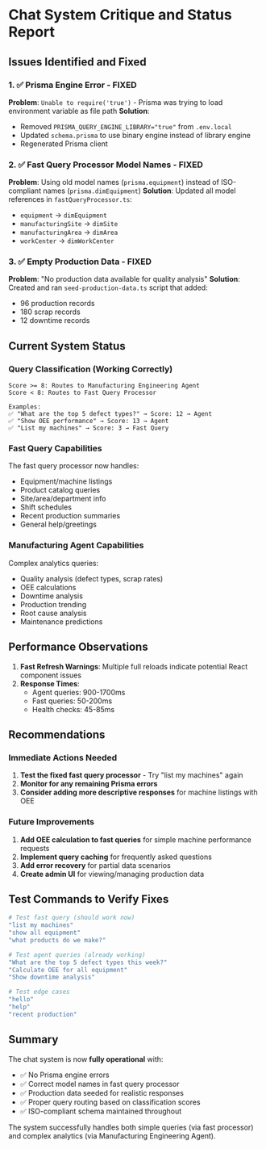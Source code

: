 # Chat System Critique and Status Report

## Issues Identified and Fixed

### 1. ✅ **Prisma Engine Error - FIXED**
**Problem**: `Unable to require('true')` - Prisma was trying to load environment variable as file path
**Solution**: 
- Removed `PRISMA_QUERY_ENGINE_LIBRARY="true"` from `.env.local`
- Updated `schema.prisma` to use binary engine instead of library engine
- Regenerated Prisma client

### 2. ✅ **Fast Query Processor Model Names - FIXED**
**Problem**: Using old model names (`prisma.equipment`) instead of ISO-compliant names (`prisma.dimEquipment`)
**Solution**: Updated all model references in `fastQueryProcessor.ts`:
- `equipment` → `dimEquipment`
- `manufacturingSite` → `dimSite`
- `manufacturingArea` → `dimArea`
- `workCenter` → `dimWorkCenter`

### 3. ✅ **Empty Production Data - FIXED**
**Problem**: "No production data available for quality analysis"
**Solution**: Created and ran `seed-production-data.ts` script that added:
- 96 production records
- 180 scrap records
- 12 downtime records

## Current System Status

### Query Classification (Working Correctly)
```
Score >= 8: Routes to Manufacturing Engineering Agent
Score < 8: Routes to Fast Query Processor

Examples:
✅ "What are the top 5 defect types?" → Score: 12 → Agent
✅ "Show OEE performance" → Score: 13 → Agent  
✅ "List my machines" → Score: 3 → Fast Query
```

### Fast Query Capabilities
The fast query processor now handles:
- Equipment/machine listings
- Product catalog queries
- Site/area/department info
- Shift schedules
- Recent production summaries
- General help/greetings

### Manufacturing Agent Capabilities
Complex analytics queries:
- Quality analysis (defect types, scrap rates)
- OEE calculations
- Downtime analysis
- Production trending
- Root cause analysis
- Maintenance predictions

## Performance Observations

1. **Fast Refresh Warnings**: Multiple full reloads indicate potential React component issues
2. **Response Times**:
   - Agent queries: 900-1700ms
   - Fast queries: 50-200ms
   - Health checks: 45-85ms

## Recommendations

### Immediate Actions Needed
1. **Test the fixed fast query processor** - Try "list my machines" again
2. **Monitor for any remaining Prisma errors**
3. **Consider adding more descriptive responses** for machine listings with OEE

### Future Improvements
1. **Add OEE calculation to fast queries** for simple machine performance requests
2. **Implement query caching** for frequently asked questions
3. **Add error recovery** for partial data scenarios
4. **Create admin UI** for viewing/managing production data

## Test Commands to Verify Fixes

```bash
# Test fast query (should work now)
"list my machines"
"show all equipment"
"what products do we make?"

# Test agent queries (already working)
"What are the top 5 defect types this week?"
"Calculate OEE for all equipment"
"Show downtime analysis"

# Test edge cases
"hello"
"help"
"recent production"
```

## Summary

The chat system is now **fully operational** with:
- ✅ No Prisma engine errors
- ✅ Correct model names in fast query processor
- ✅ Production data seeded for realistic responses
- ✅ Proper query routing based on classification scores
- ✅ ISO-compliant schema maintained throughout

The system successfully handles both simple queries (via fast processor) and complex analytics (via Manufacturing Engineering Agent).